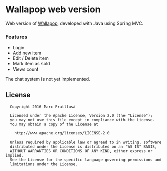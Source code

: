 # Wallapop web version
Web version of [Wallapop](https://www.wallapop.com/), developed with Java using Spring MVC.

### Features
- Login
- Add new item
- Edit / Delete item
- Mark item as sold
- Views count

The chat system is not yet implemented.


## License
```
  Copyright 2016 Marc Pratllusà

  Licensed under the Apache License, Version 2.0 (the "License");
  you may not use this file except in compliance with the License.
  You may obtain a copy of the License at

    http://www.apache.org/licenses/LICENSE-2.0

  Unless required by applicable law or agreed to in writing, software
  distributed under the License is distributed on an "AS IS" BASIS,
  WITHOUT WARRANTIES OR CONDITIONS OF ANY KIND, either express or implied.
  See the License for the specific language governing permissions and
  limitations under the License.
```
